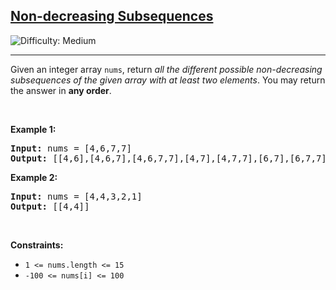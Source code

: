 <h2><a href="https://leetcode.com/problems/non-decreasing-subsequences">Non-decreasing Subsequences</a></h2> <img src='https://img.shields.io/badge/Difficulty-Medium-orange' alt='Difficulty: Medium' /><hr><p>Given an integer array <code>nums</code>, return <em>all the different possible non-decreasing subsequences of the given array with at least two elements</em>. You may return the answer in <strong>any order</strong>.</p>

<p>&nbsp;</p>
<p><strong class="example">Example 1:</strong></p>

<pre>
<strong>Input:</strong> nums = [4,6,7,7]
<strong>Output:</strong> [[4,6],[4,6,7],[4,6,7,7],[4,7],[4,7,7],[6,7],[6,7,7],[7,7]]
</pre>

<p><strong class="example">Example 2:</strong></p>

<pre>
<strong>Input:</strong> nums = [4,4,3,2,1]
<strong>Output:</strong> [[4,4]]
</pre>

<p>&nbsp;</p>
<p><strong>Constraints:</strong></p>

<ul>
	<li><code>1 &lt;= nums.length &lt;= 15</code></li>
	<li><code>-100 &lt;= nums[i] &lt;= 100</code></li>
</ul>
